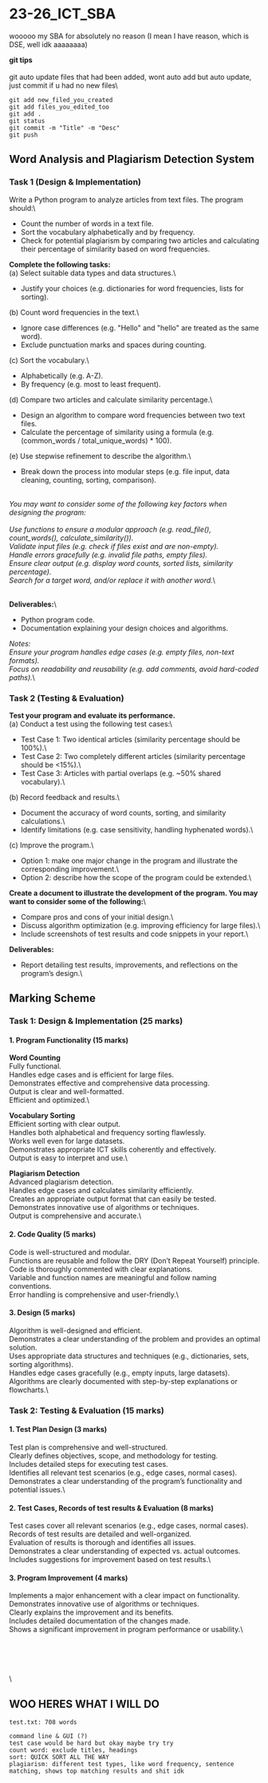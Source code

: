 # 23-26_ICT_SBA

wooooo my SBA for absolutely no reason (I mean I have reason, which is DSE, well idk aaaaaaaa)

**git tips**\
\
git auto update files that had been added, wont auto add but auto update, just commit if u had no new files\

```git
git add new_filed_you_created
git add files_you_edited_too
git add .
git status
git commit -m "Title" -m "Desc"
git push
```

## Word Analysis and Plagiarism Detection System

### Task 1 (Design & Implementation)

Write a Python program to analyze articles from text files. The program should:\

- Count the number of words in a text file.
- Sort the vocabulary alphabetically and by frequency.
- Check for potential plagiarism by comparing two articles and calculating their percentage of similarity based on word frequencies.

**Complete the following tasks:**\
(a) Select suitable data types and data structures.\

- Justify your choices (e.g. dictionaries for word frequencies, lists for sorting).

(b) Count word frequencies in the text.\

- Ignore case differences (e.g. "Hello" and "hello" are treated as the same word).
- Exclude punctuation marks and spaces during counting.

(c) Sort the vocabulary.\

- Alphabetically (e.g. A-Z).
- By frequency (e.g. most to least frequent).

(d) Compare two articles and calculate similarity percentage.\

- Design an algorithm to compare word frequencies between two text files.
- Calculate the percentage of similarity using a formula (e.g. (common_words / total_unique_words) * 100).

(e) Use stepwise refinement to describe the algorithm.\

- Break down the process into modular steps (e.g. file input, data cleaning, counting, sorting, comparison).

\
*You may want to consider some of the following key factors when designing the program:*\
\
*Use functions to ensure a modular approach (e.g. read_file(), count_words(), calculate_similarity()).*\
*Validate input files (e.g. check if files exist and are non-empty).*\
*Handle errors gracefully (e.g. invalid file paths, empty files).*\
*Ensure clear output (e.g. display word counts, sorted lists, similarity percentage).*\
*Search for a target word, and/or replace it with another word.*\

\
**Deliverables:**\

- Python program code.
- Documentation explaining your design choices and algorithms.

*Notes:*\
*Ensure your program handles edge cases (e.g. empty files, non-text formats).*\
*Focus on readability and reusability (e.g. add comments, avoid hard-coded paths).*\

### Task 2 (Testing & Evaluation)

**Test your program and evaluate its performance.**\
\(a) Conduct a test using the following test cases:\

- Test Case 1: Two identical articles (similarity percentage should be 100%).\
- Test Case 2: Two completely different articles (similarity percentage should be <15%).\
- Test Case 3: Articles with partial overlaps (e.g. ~50% shared vocabulary).\

\(b) Record feedback and results.\

- Document the accuracy of word counts, sorting, and similarity calculations.\
- Identify limitations (e.g. case sensitivity, handling hyphenated words).\

\(c) Improve the program.\

- Option 1: make one major change in the program and illustrate the corresponding improvement.\
- Option 2: describe how the scope of the program could be extended.\

**Create a document to illustrate the development of the program. You may want to consider some of the following:**\

- Compare pros and cons of your initial design.\
- Discuss algorithm optimization (e.g. improving efficiency for large files).\
- Include screenshots of test results and code snippets in your report.\

**Deliverables:**

- Report detailing test results, improvements, and reflections on the program’s design.\

## Marking Scheme

### Task 1: Design & Implementation (25 marks)

#### 1. Program Functionality (15 marks)

**Word Counting**\
Fully functional.\
Handles edge cases and is efficient for large files.\
Demonstrates effective and comprehensive data processing.\
Output is clear and well-formatted.\
Efficient and optimized.\

**Vocabulary Sorting**\
Efficient sorting with clear output.\
Handles both alphabetical and frequency sorting flawlessly.\
Works well even for large datasets.\
Demonstrates appropriate ICT skills coherently and effectively.\
Output is easy to interpret and use.\

**Plagiarism Detection**\
Advanced plagiarism detection.\
Handles edge cases and calculates similarity efficiently.\
Creates an appropriate output format that can easily be tested.\
Demonstrates innovative use of algorithms or techniques.\
Output is comprehensive and accurate.\

#### 2. Code Quality (5 marks)

Code is well-structured and modular.\
Functions are reusable and follow the DRY (Don’t Repeat Yourself) principle.\
Code is thoroughly commented with clear explanations.\
Variable and function names are meaningful and follow naming conventions.\
Error handling is comprehensive and user-friendly.\

#### 3. Design (5 marks)

Algorithm is well-designed and efficient.\
Demonstrates a clear understanding of the problem and provides an optimal solution.\
Uses appropriate data structures and techniques (e.g., dictionaries, sets, sorting algorithms).\
Handles edge cases gracefully (e.g., empty inputs, large datasets).\
Algorithms are clearly documented with step-by-step explanations or flowcharts.\

### Task 2: Testing & Evaluation (15 marks)

#### 1. Test Plan Design (3 marks)

Test plan is comprehensive and well-structured.\
Clearly defines objectives, scope, and methodology for testing.\
Includes detailed steps for executing test cases.\
Identifies all relevant test scenarios (e.g., edge cases, normal cases).\
Demonstrates a clear understanding of the program’s functionality and potential issues.\

#### 2. Test Cases, Records of test results & Evaluation (8 marks)

Test cases cover all relevant scenarios (e.g., edge cases, normal cases).\
Records of test results are detailed and well-organized.\
Evaluation of results is thorough and identifies all issues.\
Demonstrates a clear understanding of expected vs. actual outcomes.\
Includes suggestions for improvement based on test results.\

#### 3. Program Improvement (4 marks)

Implements a major enhancement with a clear impact on functionality.\
Demonstrates innovative use of algorithms or techniques.\
Clearly explains the improvement and its benefits.\
Includes detailed documentation of the changes made.\
Shows a significant improvement in program performance or usability.\

\
\
\
\
\

## WOO HERES WHAT I WILL DO

```none
test.txt: 708 words

command line & GUI (?)
test case would be hard but okay maybe try try
count word: exclude titles, headings
sort: QUICK SORT ALL THE WAY
plagiarism: different test types, like word frequency, sentence matching, shows top matching results and shit idk

```